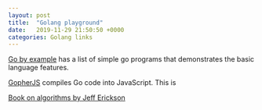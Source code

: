 ```yaml
---
layout: post
title:  "Golang playground"
date:   2019-11-29 21:50:50 +0000
categories: Golang links
---
```


[Go by example](https://gobyexample.com) has a list of simple go programs that demonstrates the basic language features.

[GopherJS](https://github.com/gopherjs/gopherjs) compiles Go code into JavaScript. This is 

[Book on algorithms by Jeff Erickson](http://jeffe.cs.illinois.edu/teaching/algorithms/)
